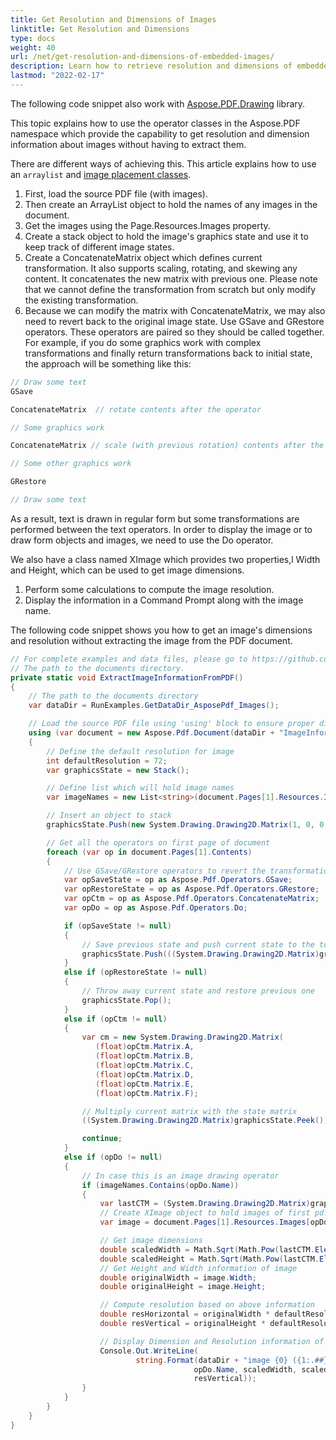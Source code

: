 ```yaml
---
title: Get Resolution and Dimensions of Images
linktitle: Get Resolution and Dimensions
type: docs
weight: 40
url: /net/get-resolution-and-dimensions-of-embedded-images/
description: Learn how to retrieve resolution and dimensions of embedded images from a PDF in .NET using Aspose.PDF.
lastmod: "2022-02-17"
---
```

<script type="application/ld+json">
{
    "@context": "https://schema.org",
    "@type": "TechArticle",
    "headline": "Get Resolution and Dimensions of Images",
    "alternativeHeadline": "Extract Image Resolution and Dimensions Efficiently",
    "abstract": "Discover how to efficiently obtain the resolution and dimensions of embedded images within PDF documents using the Aspose.PDF library. This feature allows developers to access image properties directly without extraction, streamlining the process of image manipulation in PDF files while enhancing functionality and control over image data",
    "author": {
        "@type": "Person",
        "name": "Anastasiia Holub",
        "givenName": "Anastasiia",
        "familyName": "Holub",
        "url": "https://www.linkedin.com/in/anastasiia-holub-750430225/"
    },
    "genre": "pdf document generation",
    "keywords": "Get Resolution, Dimensions of Images, Embedded Images, Aspose.PDF.Drawing, ArrayList, Image Placement Classes, ConcatenateMatrix, XImage, PDF Manipulation Library, Image Resolution Computation",
    "wordcount": "827",
    "proficiencyLevel": "Beginner",
    "publisher": {
        "@type": "Organization",
        "name": "Aspose.PDF for .NET",
        "url": "https://products.aspose.com/pdf",
        "logo": "https://www.aspose.cloud/templates/aspose/img/products/pdf/aspose_pdf-for-net.svg",
        "alternateName": "Aspose",
        "sameAs": [
            "https://facebook.com/aspose.pdf/",
            "https://twitter.com/asposepdf",
            "https://www.youtube.com/channel/UCmV9sEg_QWYPi6BJJs7ELOg/featured",
            "https://www.linkedin.com/company/aspose",
            "https://stackoverflow.com/questions/tagged/aspose",
            "https://aspose.quora.com/",
            "https://aspose.github.io/"
        ],
        "contactPoint": [
            {
                "@type": "ContactPoint",
                "telephone": "+1 903 306 1676",
                "contactType": "sales",
                "areaServed": "US",
                "availableLanguage": "en"
            },
            {
                "@type": "ContactPoint",
                "telephone": "+44 141 628 8900",
                "contactType": "sales",
                "areaServed": "GB",
                "availableLanguage": "en"
            },
            {
                "@type": "ContactPoint",
                "telephone": "+61 2 8006 6987",
                "contactType": "sales",
                "areaServed": "AU",
                "availableLanguage": "en"
            }
        ]
    },
    "url": "/net/get-resolution-and-dimensions-of-embedded-images/",
    "mainEntityOfPage": {
        "@type": "WebPage",
        "@id": "/net/get-resolution-and-dimensions-of-embedded-images/"
    },
    "dateModified": "2024-11-26",
    "description": "This section shows details in getting resolution and dimensions of Embedded Images"
}
</script>

The following code snippet also work with [Aspose.PDF.Drawing](/pdf/net/drawing/) library.

This topic explains how to use the operator classes in the Aspose.PDF namespace which provide the capability to get resolution and dimension information about images without having to extract them.

There are different ways of achieving this. This article explains how to use an `arraylist` and [image placement classes](https://reference.aspose.com/pdf/net/aspose.pdf/imageplacement).

1. First, load the source PDF file (with images).
1. Then create an ArrayList object to hold the names of any images in the document.
1. Get the images using the Page.Resources.Images property.
1. Create a stack object to hold the image's graphics state and use it to keep track of different image states.
1. Create a ConcatenateMatrix object which defines current transformation. It also supports scaling, rotating, and skewing any content. It concatenates the new matrix with previous one. Please note that we cannot define the transformation from scratch but only modify the existing transformation.
1. Because we can modify the matrix with ConcatenateMatrix, we may also need to revert back to the original image state. Use GSave and GRestore operators. These operators are paired so they should be called together. For example, if you do some graphics work with complex transformations and finally return transformations back to initial state, the approach will be something like this:

```csharp
// Draw some text
GSave

ConcatenateMatrix  // rotate contents after the operator

// Some graphics work

ConcatenateMatrix // scale (with previous rotation) contents after the operator

// Some other graphics work

GRestore

// Draw some text
```

As a result, text is drawn in regular form but some transformations are performed between the text operators. In order to display the image or to draw form objects and images, we need to use the Do operator.

We also have a class named XImage which provides two properties,l Width and Height, which can be used to get image dimensions.

1. Perform some calculations to compute the image resolution.
1. Display the information in a Command Prompt along with the image name.

The following code snippet shows you how to get an image's dimensions and resolution without extracting the image from the PDF document.

```csharp
// For complete examples and data files, please go to https://github.com/aspose-pdf/Aspose.PDF-for-.NET
// The path to the documents directory.
private static void ExtractImageInformationFromPDF()
{
	// The path to the documents directory
	var dataDir = RunExamples.GetDataDir_AsposePdf_Images();

	// Load the source PDF file using 'using' block to ensure proper disposal
	using (var document = new Aspose.Pdf.Document(dataDir + "ImageInformation.pdf"))
	{
		// Define the default resolution for image
		int defaultResolution = 72;
		var graphicsState = new Stack();

		// Define list which will hold image names
		var imageNames = new List<string>(document.Pages[1].Resources.Images.Names);

		// Insert an object to stack
		graphicsState.Push(new System.Drawing.Drawing2D.Matrix(1, 0, 0, 1, 0, 0));

		// Get all the operators on first page of document
		foreach (var op in document.Pages[1].Contents)
		{
			// Use GSave/GRestore operators to revert the transformations back to previously set
			var opSaveState = op as Aspose.Pdf.Operators.GSave;
			var opRestoreState = op as Aspose.Pdf.Operators.GRestore;
			var opCtm = op as Aspose.Pdf.Operators.ConcatenateMatrix;
			var opDo = op as Aspose.Pdf.Operators.Do;

			if (opSaveState != null)
			{
				// Save previous state and push current state to the top of the stack
				graphicsState.Push(((System.Drawing.Drawing2D.Matrix)graphicsState.Peek()).Clone());
			}
			else if (opRestoreState != null)
			{
				// Throw away current state and restore previous one
				graphicsState.Pop();
			}
			else if (opCtm != null)
			{
				var cm = new System.Drawing.Drawing2D.Matrix(
				   (float)opCtm.Matrix.A,
				   (float)opCtm.Matrix.B,
				   (float)opCtm.Matrix.C,
				   (float)opCtm.Matrix.D,
				   (float)opCtm.Matrix.E,
				   (float)opCtm.Matrix.F);

				// Multiply current matrix with the state matrix
				((System.Drawing.Drawing2D.Matrix)graphicsState.Peek()).Multiply(cm);

				continue;
			}
			else if (opDo != null)
			{
				// In case this is an image drawing operator
				if (imageNames.Contains(opDo.Name))
				{
					var lastCTM = (System.Drawing.Drawing2D.Matrix)graphicsState.Peek();
					// Create XImage object to hold images of first pdf page
					var image = document.Pages[1].Resources.Images[opDo.Name];

					// Get image dimensions
					double scaledWidth = Math.Sqrt(Math.Pow(lastCTM.Elements[0], 2) + Math.Pow(lastCTM.Elements[1], 2));
					double scaledHeight = Math.Sqrt(Math.Pow(lastCTM.Elements[2], 2) + Math.Pow(lastCTM.Elements[3], 2));
					// Get Height and Width information of image
					double originalWidth = image.Width;
					double originalHeight = image.Height;

					// Compute resolution based on above information
					double resHorizontal = originalWidth * defaultResolution / scaledWidth;
					double resVertical = originalHeight * defaultResolution / scaledHeight;

					// Display Dimension and Resolution information of each image
					Console.Out.WriteLine(
							string.Format(dataDir + "image {0} ({1:.##}:{2:.##}): res {3:.##} x {4:.##}",
										 opDo.Name, scaledWidth, scaledHeight, resHorizontal,
										 resVertical));
				}
			}
		}
	}
}
```

<script type="application/ld+json">
{
    "@context": "http://schema.org",
    "@type": "SoftwareApplication",
    "name": "Aspose.PDF for .NET Library",
    "image": "https://www.aspose.cloud/templates/aspose/img/products/pdf/aspose_pdf-for-net.svg",
    "url": "https://www.aspose.com/",
    "publisher": {
        "@type": "Organization",
        "name": "Aspose.PDF",
        "url": "https://products.aspose.com/pdf",
        "logo": "https://www.aspose.cloud/templates/aspose/img/products/pdf/aspose_pdf-for-net.svg",
        "alternateName": "Aspose",
        "sameAs": [
            "https://facebook.com/aspose.pdf/",
            "https://twitter.com/asposepdf",
            "https://www.youtube.com/channel/UCmV9sEg_QWYPi6BJJs7ELOg/featured",
            "https://www.linkedin.com/company/aspose",
            "https://stackoverflow.com/questions/tagged/aspose",
            "https://aspose.quora.com/",
            "https://aspose.github.io/"
        ],
        "contactPoint": [
            {
                "@type": "ContactPoint",
                "telephone": "+1 903 306 1676",
                "contactType": "sales",
                "areaServed": "US",
                "availableLanguage": "en"
            },
            {
                "@type": "ContactPoint",
                "telephone": "+44 141 628 8900",
                "contactType": "sales",
                "areaServed": "GB",
                "availableLanguage": "en"
            },
            {
                "@type": "ContactPoint",
                "telephone": "+61 2 8006 6987",
                "contactType": "sales",
                "areaServed": "AU",
                "availableLanguage": "en"
            }
        ]
    },
    "offers": {
        "@type": "Offer",
        "price": "1199",
        "priceCurrency": "USD"
    },
    "applicationCategory": "PDF Manipulation Library for .NET",
    "downloadUrl": "https://www.nuget.org/packages/Aspose.PDF/",
    "operatingSystem": "Windows, MacOS, Linux",
    "screenshot": "https://docs.aspose.com/pdf/net/create-pdf-document/screenshot.png",
    "softwareVersion": "2022.1",
    "aggregateRating": {
        "@type": "AggregateRating",
        "ratingValue": "5",
        "ratingCount": "16"
    }
}
</script>

